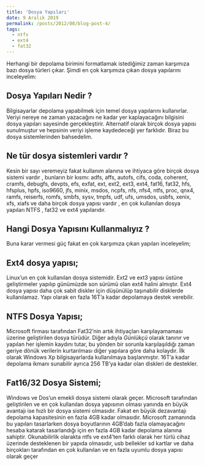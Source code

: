 ```yaml
---
title: 'Dosya Yapıları'
date: 9 Aralık 2019
permalink: /posts/2012/08/blog-post-4/
tags:
  - ntfs
  - ext4
  - fat32
---
```


Herhangi bir depolama birimini formatlamak istediğimiz zaman karşımıza bazı dosya türleri çıkar. 
Şimdi en çok karşımıza çıkan dosya yapılarını inceleyelim: 


Dosya Yapıları Nedir ?
------
Bilgisayarlar depolama yapabilmek için temel dosya yapılarını kullanırlar. Veriyi nereye ne zaman yazacağını ne kadar yer kaplayacağını bilgisini dosya yapıları sayesinde gerçekleştirir. Alternatif olarak birçok dosya yapısı sunulmuştur ve hepsinin veriyi işleme kaydedeceği yer farklıdır. Biraz bu dosya sistemlerinden bahsedelim.

Ne tür dosya sistemleri vardır ? 
------
Kesin bir sayı veremeyiz fakat kullanım alanına ve ihtiyaca göre birçok dosya sistemi vardır , bunların bir kısmı: adfs, affs, autofs, cifs, coda, coherent, cramfs, debugfs, devpts, efs, exfat, ext, ext2, ext3, ext4, fat16, fat32, hfs, hfsplus, hpfs, iso9660, jfs, minix, msdos, ncpfs, nfs, nfs4, ntfs, proc, qnx4, ramfs, reiserfs, romfs, smbfs, sysv, tmpfs, udf, ufs, umsdos, usbfs, xenix, xfs, xiafs ve daha birçok dosya yapısı vardır , en çok kullanılan dosya yapıları NTFS , fat32 ve ext4 yapılarıdır. 

Hangi Dosya Yapısını Kullanmalıyız ? 
------
Buna karar vermesi güç fakat en çok karşımıza çıkan yapıları inceleyelim; 

Ext4 dosya yapısı;
------
Linux’un en çok kullanılan dosya sistemidir. Ext2 ve ext3 yapısı üstüne geliştirmeler yapılıp günümüzde son sürümü olan ext4 halini almıştır. Ext4 dosya yapısı daha çok sabit diskler için düşünülüp taşınabilir disklerde kullanılamaz. Yapı olarak en fazla 16T’a kadar depolamaya destek verebilir.

NTFS Dosya Yapısı;
------
Microsoft firması tarafından Fat32’nin artık ihtiyaçları karşılayamaması üzerine geliştirilen dosya türüdür. 
Diğer adıyla *Günlükçü* olarak tanınır ve yapılan her işlemin kaydını tutar, bu yönden bir sorunla karşılaşıldığı zaman geriye dönük  verilerin kurtarılması diğer yapılara göre daha kolaydır. 
İlk olarak Windows Xp bilgisayarlarda kullanılmaya başlanmıştır. 16T’a kadar depolama ikmanı sunabilir ayrıca 256 TB’ya kadar olan diskleri de destekler. 

Fat16/32 Dosya Sistemi;
------
Windows ve Dos’un emekli dosya sistemi olarak geçer. Microsoft tarafından geliştirilen ve en çok kullanılan dosya yapısının olması yanında en büyük avantajı ise hızlı bir dosya sistemi olmasıdır. Fakat en büyük dezavantajı depolama kapasitesinin en fazla 4GB kadar olmasıdır. Microsoft zamanında bu yapıları tasarlarken dosya boyutlarının 4GB’dab fazla olamayacağını hesaba katarak tasarlandığı için en fazla 4GB kadar depolama alanına sahiptir. Okunabilirlik olarakta ntfs ve ext4’ten farklı olarak her türlü cihaz üzerinde desteklenen bir yapıda olmasıdır, usb bellekler  sd kartlar ve daha birçokları tarafından en çok kullanılan ve en fazla uyumlu dosya yapısı olarak geçer

